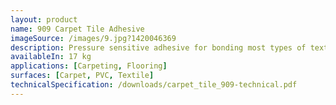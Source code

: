```yaml
---
layout: product
name: 909 Carpet Tile Adhesive
imageSource: /images/9.jpg?1420046369
description: Pressure sensitive adhesive for bonding most types of textile & PVC backed carpet tiles.
availableIn: 17 kg
applications: [Carpeting, Flooring]
surfaces: [Carpet, PVC, Textile]
technicalSpecification: /downloads/carpet_tile_909-technical.pdf
---
```

